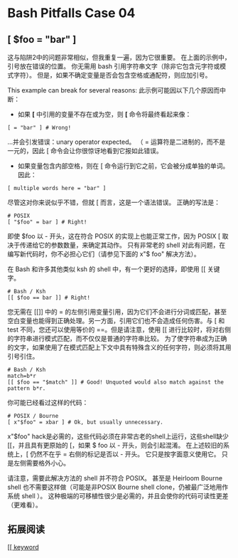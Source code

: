 # Bash Pitfalls Case 04
## [ $foo = "bar" ]

这与陷阱2中的问题非常相似，但我重复一遍，因为它很重要。 在上面的示例中，引号放在错误的位置。 你无需用 bash 引用字符串文字（除非它包含元字符或模式字符）。 但是，如果不确定变量是否会包含空格或通配符，则应加引号。

This example can break for several reasons:
此示例可能因以下几个原因而中断：

- 如果 **[** 中引用的变量不存在或为空，则 **[** 命令将最终看起来像：

```shell
[ = "bar" ] # Wrong!
```

...并会引发错误：unary operator expected。 （ = 运算符是二进制的，而不是一元的，因此 [ 命令会让你很惊讶地看到它报如此错误。

- 如果变量包含内部空格，则在 [ 命令运行到它之前，它会被分成单独的单词。 因此：

```shell
[ multiple words here = "bar" ]
```

尽管这对你来说似乎不错，但就 [ 而言，这是一个语法错误。 正确的写法是：

```shell
# POSIX
[ "$foo" = bar ] # Right!
```

即使 $foo 以 - 开头，这在符合 POSIX 的实现上也能正常工作，因为 POSIX [ 取决于传递给它的参数数量，来确定其动作。 只有非常老的 shell 对此有问题，在编写新代码时，你不必担心它们（请参见下面的 x"$ foo" 解决方法）。

在 Bash 和许多其他类似 ksh 的 shell 中，有一个更好的选择，即使用 [[ 关键字。

```shell
# Bash / Ksh
[[ $foo == bar ]] # Right!
```

您无需在 \[\[\]\] 中的 = 的左侧引用变量引用，因为它们不会进行分词或匹配，甚至空白变量也能得到正确处理。另一方面，引用它们也不会造成任何伤害。与 [ 和 test 不同，您还可以使用等价的 ==。但是请注意，使用 [[ 进行比较时，将对右侧的字符串进行模式匹配，而不仅仅是普通的字符串比较。 为了使字符串成为正确的文字，如果使用了在模式匹配上下文中具有特殊含义的任何字符，则必须将其用引号引住。

```shell
# Bash / Ksh
match=b*r
[[ $foo == "$match" ]] # Good! Unquoted would also match against the pattern b*r.
```

你可能已经看过这样的代码：

```shell
# POSIX / Bourne
[ x"$foo" = xbar ] # Ok, but usually unnecessary.
```

x"$foo" hack是必需的，这些代码必须在非常古老的shell上运行，这些shell缺少 [[，并且具有更原始的 [，如果 $ foo 以 - 开头，则会引起混淆。 在上述较旧的系统上，[ 仍然不在乎 = 右侧的标记是否以 - 开头。 它只是按字面意义使用它。 只是左侧需要格外小心。

请注意，需要此解决方法的 shell 并不符合 POSIX。 甚至是 Heirloom Bourne shell 也不需要这样做（可能是非POSIX Bourne shell clone，仍被最广泛地用作系统 shell ）。 这种极端的可移植性很少是必需的，并且会使你的代码可读性更差（更难看）。

## 拓展阅读
[\[\[ keyword](http://mywiki.wooledge.org/BashFAQ/031)